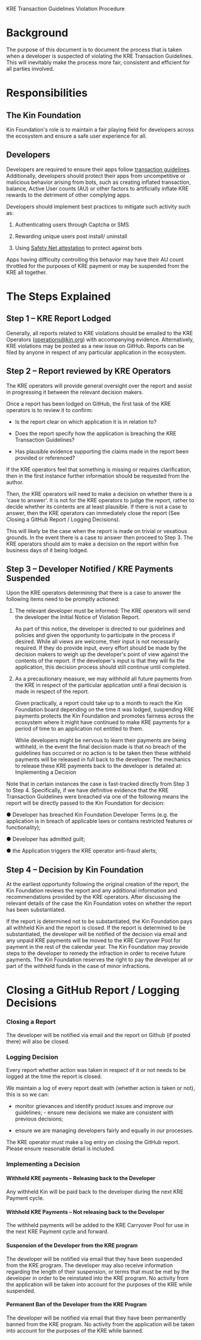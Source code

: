 
KRE Transaction Guidelines Violation Procedure

# Background

The purpose of this document is to document the process that is taken when a developer is suspected of violating the KRE Transaction Guidelines. This will inevitably make the process more fair, consistent and efficient for all parties involved.

# Responsibilities

## The Kin Foundation

Kin Foundation's role is to maintain a fair playing field for developers across the ecosystem and ensure a safe user experience for all.

## Developers

Developers are required to ensure their apps follow [transaction guidelines](https://github.com/kinecosystem/rewards-engine/blob/master/current-valid-spend-guidelines.md). Additionally, developers should protect their apps from uncompetitive or malicious behavior arising from bots, such as creating inflated transaction, balance, Active User counts (AU) or other factors to artificially inflate KRE rewards to the detriment of other complying apps.

  

Developers should implement best practices to mitigate such activity such as:

1.  Authenticating users through Captcha or SMS
    
2.  Rewarding unique users post install/ uninstall
    
3.  Using [Safety Net attestation](https://developer.android.com/training/safetynet/attestation) to protect against bots
    

  

Apps having difficulty controlling this behavior may have their AU count throttled for the purposes of KRE payment or may be suspended from the KRE all together.

  

# The Steps Explained

## Step 1 – KRE Report Lodged

Generally, all reports related to KRE violations should be emailed to the KRE Operators ([operations@kin.org](mailto:operations@kin.org)) with accompanying evidence. Alternatively, KRE violations may be posted as a new issue on GitHub. Reports can be filed by anyone in respect of any particular application in the ecosystem.

## Step 2 – Report reviewed by KRE Operators

The KRE operators will provide general oversight over the report and assist in progressing it between the relevant decision makers.

Once a report has been lodged on GitHub, the first task of the KRE operators is to review it to confirm:

-   Is the report clear on which application it is in relation to?
    
-   Does the report specify how the application is breaching the KRE Transaction Guidelines?
    
-   Has plausible evidence supporting the claims made in the report been provided or referenced?
    

If the KRE operators feel that something is missing or requires clarification, then in the first instance further information should be requested from the author.

Then, the KRE operators will need to make a decision on whether there is a 'case to answer'. It is not for the KRE operators to judge the report, rather to decide whether its contents are at least plausible. If there is not a case to answer, then the KRE operators can immediately close the report (See Closing a GitHub Report / Logging Decisions).

This will likely be the case when the report is made on trivial or vexatious grounds. In the event there is a case to answer then proceed to Step 3. The KRE operators should aim to make a decision on the report within five business days of it being lodged.

## Step 3 – Developer Notified / KRE Payments Suspended

Upon the KRE operators determining that there is a case to answer the following items need to be promptly actioned:

1.  The relevant developer must be informed: The KRE operators will send the developer the Initial Notice of Violation Report.  
      
    As part of this notice, the developer is directed to our guidelines and policies and given the opportunity to participate in the process if desired. While all views are welcome, their input is not necessarily required. If they do provide input, every effort should be made by the decision makers to weigh up the developer's point of view against the contents of the report. If the developer's input is that they will fix the application, this decision process should still continue until completed.
    

  

2.  As a precautionary measure, we may withhold all future payments from the KRE in respect of the particular application until a final decision is made in respect of the report.  
      
    Given practically, a report could take up to a month to reach the Kin Foundation board depending on the time it was lodged, suspending KRE payments protects the Kin Foundation and promotes fairness across the ecosystem where it might have continued to make KRE payments for a period of time to an application not entitled to them.  
      
    While developers might be nervous to learn their payments are being withheld, in the event the final decision made is that no breach of the guidelines has occurred or no action is to be taken then these withheld payments will be released in full back to the developer. The mechanics to release these KRE payments back to the developer is detailed at:  Implementing a Decision
    

Note that in certain instances the case is fast-tracked directly from Step 3 to Step 4. Specifically, if we have definitive evidence that the KRE Transaction Guidelines were breached via one of the following means the report will be directly passed to the Kin Foundation for decision:

● Developer has breached Kin Foundation Developer Terms (e.g. the application is in breach of applicable laws or contains restricted features or functionality);

● Developer has admitted guilt;

● the Application triggers the KRE operator anti-fraud alerts;

  

## Step 4 – Decision by Kin Foundation

At the earliest opportunity following the original creation of the report, the Kin Foundation reviews the report and any additional information and recommendations provided by the KRE operators. After discussing the relevant details of the case the Kin Foundation votes on whether the report has been substantiated.

  

If the report is determined not to be substantiated, the Kin Foundation pays all withheld Kin and the report is closed. If the report is determined to be substantiated, the developer will be notified of the decision via email and any unpaid KRE payments will be moved to the KRE Carryover Pool for payment in the rest of the calendar year. The Kin Foundation may provide steps to the developer to remedy the infraction in order to receive future payments. The Kin Foundation reserves the right to pay the developer all or part of the withheld funds in the case of minor infractions.

# Closing a GitHub Report / Logging Decisions

### Closing a Report

The developer will be notified via email and the report on Github (if posted there) will also be closed.

### Logging Decision

Every report whether action was taken in respect of it or not needs to be logged at the time the report is closed.

We maintain a log of every report dealt with (whether action is taken or not), this is so we can:

-   monitor grievances and identify product issues and improve our guidelines; - ensure new decisions we make are consistent with previous decisions;
    
-   ensure we are managing developers fairly and equally in our processes.
    

The KRE operator must make a log entry on closing the GitHub report. Please ensure reasonable detail is included.

### Implementing a Decision

#### Withheld KRE payments – Releasing back to the Developer

Any withheld Kin will be paid back to the developer during the next KRE Payment cycle.

#### Withheld KRE Payments – Not releasing back to the Developer

The withheld payments will be added to the KRE Carryover Pool for use in the next KRE Payment cycle and forward.

#### Suspension of the Developer from the KRE program

The developer will be notified via email that they have been suspended from the KRE program. The developer may also receive information regarding the length of their suspension, or terms that must be met by the developer in order to be reinstated into the KRE program. No activity from the application will be taken into account for the purposes of the KRE while suspended.

#### Permanent Ban of the Developer from the KRE Program

The developer will be notified via email that they have been permanently banned from the KRE program. No activity from the application will be taken into account for the purposes of the KRE while banned.
